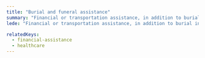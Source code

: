 ```yaml
---
title: "Burial and funeral assistance"
summary: "Financial or transportation assistance, in addition to burial in a VA national cemetery and memorials for some deceased veterans."
lede: "Financial or transportation assistance, in addition to burial in a VA national cemetery and memorials for some deceased veterans."

relatedKeys:
  - financial-assistance
  - healthcare
---
```

